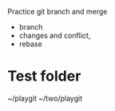 Practice git branch and merge
- branch 
- changes and conflict, 
- rebase

# Test folder
~/playgit
~/two/playgit
